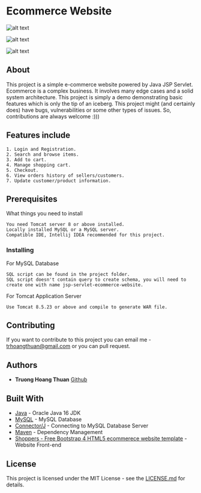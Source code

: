 # Ecommerce Website

![alt text](https://github.com/truonghoangthuan/jsp-servlet-ecommerce-website/blob/master/screenshots/home.png?raw=true)

![alt text](https://github.com/truonghoangthuan/jsp-servlet-ecommerce-website/blob/master/screenshots/shop.png)

![alt text](https://github.com/truonghoangthuan/jsp-servlet-ecommerce-website/blob/master/screenshots/cart.png)

## About

This project is a simple e-commerce website powered by Java JSP Servlet. Ecommerce is a complex business. It involves
many edge cases and a solid system architecture. This project is simply a demo demonstrating basic features which is
only the tip of an iceberg. This project might (and certainly does) have bugs, vulnerabilities or some other types of
issues. So, contributions are always welcome :)))

## Features include

```
1. Login and Registration.
2. Search and browse items.
3. Add to cart.
4. Manage shopping cart.
5. Checkout.
6. View orders history of sellers/customers.
7. Update customer/product information.
```

## Prerequisites

What things you need to install

```
You need Tomcat server 8 or above installed.
Locally installed MySQL or a MySQL server.
Compatible IDE, Intellij IDEA recommended for this project.
```

### Installing

For MySQL Database

```
SQL script can be found in the project folder.
SQL script doesn't contain query to create schema, you will need to create one with name jsp-servlet-ecommerce-website.
```

For Tomcat Application Server

```
Use Tomcat 8.5.23 or above and compile to generate WAR file.
```

## Contributing

If you want to contribute to this project you can email me - trhoangthuan@gmail.com or you can pull request.

## Authors

* **Truong Hoang Thuan** [Github](https://github.com/truonghoangthuan)

## Built With

* [Java](https://www.oracle.com/java/technologies/javase-jdk16-downloads.html) - Oracle Java 16 JDK
* [MySQL](https://www.mysql.com/) - MySQL Database
* [Connector/J](https://dev.mysql.com/downloads/connector/j/) - Connecting to MySQL Database Server
* [Maven](https://maven.apache.org/) - Dependency Management
* [Shoppers - Free Bootstrap 4 HTML5 ecommerece website template](https://themewagon.com/themes/free-bootstrap-4-html5-ecommerece-website-template-shoppers/) - Website Front-end

## License

This project is licensed under the MIT License - see
the [LICENSE.md](https://github.com/truonghoangthuan/jsp-servlet-ecommerce-website/blob/master/LICENSE) for details.
